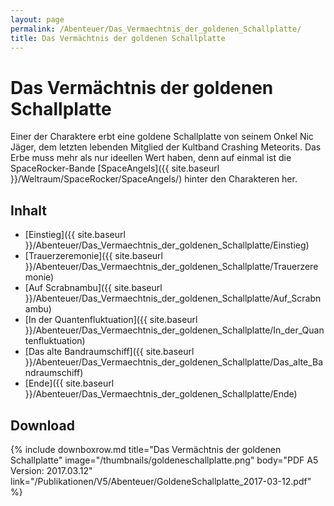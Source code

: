 ```yaml
---
layout: page
permalink: /Abenteuer/Das_Vermaechtnis_der_goldenen_Schallplatte/
title: Das Vermächtnis der goldenen Schallplatte
---
```


# Das Vermächtnis der goldenen Schallplatte

Einer der Charaktere erbt eine goldene Schallplatte von seinem Onkel Nic Jäger, dem letzten lebenden Mitglied der Kultband Crashing Meteorits. Das Erbe muss mehr als nur ideellen Wert haben, denn auf einmal ist die SpaceRocker-Bande [SpaceAngels]({{ site.baseurl }}/Weltraum/SpaceRocker/SpaceAngels/) hinter den Charakteren her.

## Inhalt

- [Einstieg]({{ site.baseurl }}/Abenteuer/Das_Vermaechtnis_der_goldenen_Schallplatte/Einstieg)
- [Trauerzeremonie]({{ site.baseurl }}/Abenteuer/Das_Vermaechtnis_der_goldenen_Schallplatte/Trauerzeremonie)
- [Auf Scrabnambu]({{ site.baseurl }}/Abenteuer/Das_Vermaechtnis_der_goldenen_Schallplatte/Auf_Scrabnambu)
- [In der Quantenfluktuation]({{ site.baseurl }}/Abenteuer/Das_Vermaechtnis_der_goldenen_Schallplatte/In_der_Quantenfluktuation)
- [Das alte Bandraumschiff]({{ site.baseurl }}/Abenteuer/Das_Vermaechtnis_der_goldenen_Schallplatte/Das_alte_Bandraumschiff)
- [Ende]({{ site.baseurl }}/Abenteuer/Das_Vermaechtnis_der_goldenen_Schallplatte/Ende)

## Download

{% include downboxrow.md title="Das Vermächtnis der goldenen Schallplatte" image="/thumbnails/goldeneschallplatte.png" body="PDF A5<br/>Version: 2017.03.12" link="/Publikationen/V5/Abenteuer/GoldeneSchallplatte_2017-03-12.pdf" %}
